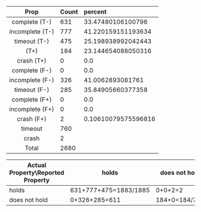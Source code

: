 
| Prop | Count | percent |
|:----:|:------|:--|
|complete   (T-)|631| 33.47480106100796 |
|incomplete (T-)|777|41.220159151193634 |
|timeout    (T-)|475|25.198938992042443 |
|           (T+)|184|23.144654088050316 |
|crash      (T+)|0|0.0 |
|complete   (F-)|0|0.0 |
|incomplete (F-)|326|41.0062893081761 |
|timeout    (F-)|285|35.84905660377358 |
|complete   (F+)|0|0.0 |
|incomplete (F+)|0|0.0 |
|crash      (F+)|2|0.10610079575596816 |
|timeout        |760| |
|crash          |2| |
|Total          |2680| |

| Actual Property\Reported Property | holds | does not hold |
|------------------------------------|-------|---------------|
| holds | 631+777+475=1883/1885 | 0+0+2=2 |
| does not hold | 0+326+285=611 | 184+0=184/795 |

